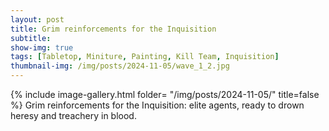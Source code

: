 ```yaml
---
layout: post
title: Grim reinforcements for the Inquisition
subtitle:
show-img: true
tags: [Tabletop, Miniture, Painting, Kill Team, Inquisition]
thumbnail-img: /img/posts/2024-11-05/wave_1_2.jpg
---
```


{% include image-gallery.html folder= "/img/posts/2024-11-05/" title=false %}
Grim reinforcements for the Inquisition: elite agents, ready to drown heresy and treachery in blood.
